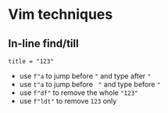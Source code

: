 # Vim techniques

## In-line find/till

```
title = "123"
```

- use `f"a` to jump before `"` and type after `"`
- use `t"a` to jump before ` "` and type before `"`
- use `f"df"` to remove the whole `"123"`
- use `f"ldt"` to remove `123` only
